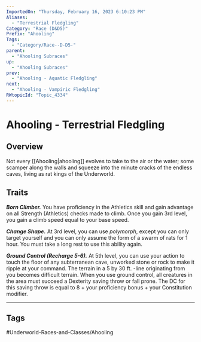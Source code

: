 ```yaml
---
ImportedOn: "Thursday, February 16, 2023 6:10:23 PM"
Aliases:
  - "Terrestrial Fledgling"
Category: "Race (D&D5)"
Prefix: "Ahooling"
Tags:
  - "Category/Race--D-D5-"
parent:
  - "Ahooling Subraces"
up:
  - "Ahooling Subraces"
prev:
  - "Ahooling - Aquatic Fledgling"
next:
  - "Ahooling - Vampiric Fledgling"
RWtopicId: "Topic_4334"
---
```

# Ahooling - Terrestrial Fledgling
## Overview
Not every [[Ahooling|ahooling]] evolves to take to the air or the water; some scamper along the walls and squeeze into the minute cracks of the endless caves, living as rat kings of the Underworld.

## Traits
***Born Climber.*** You have proficiency in the Athletics skill and gain advantage on all Strength (Athletics) checks made to climb. Once you gain 3rd level, you gain a climb speed equal to your base speed.

***Change Shape.*** At 3rd level, you can use *polymorph*, except you can only target yourself and you can only assume the form of a swarm of rats for 1 hour. You must take a long rest to use this ability again.

***Ground Control (Recharge 5-6).*** At 5th level, you can use your action to touch the floor of any subterranean cave, unworked stone or rock to make it ripple at your command. The terrain in a 5 by 30 ft. -line originating from you becomes difficult terrain. When you use ground control, all creatures in the area must succeed a Dexterity saving throw or fall prone. The DC for this saving throw is equal to 8 + your proficiency bonus + your Constitution modifier.


---
## Tags
#Underworld-Races-and-Classes/Ahooling

